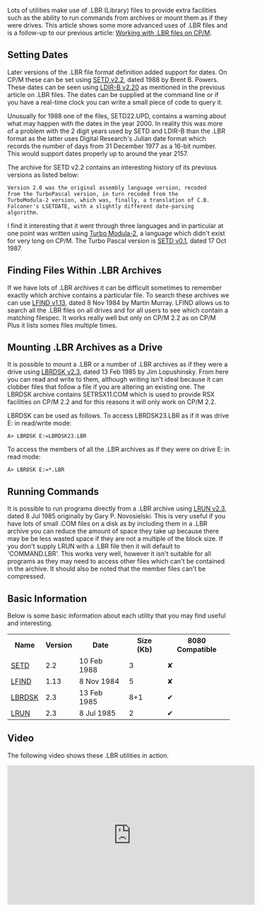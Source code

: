 Lots of utilities make use of .LBR (Library) files to provide extra facilities such as the ability to run commands from archives or mount them as if they were drives.  This article shows some more advanced uses of .LBR files and is a follow-up to our previous article: [Working with .LBR files on CP/M](/articles/working-with-lbr-files-on-cpm/).


## Setting Dates

Later versions of the .LBR file format definition added support for dates.  On CP/M these can be set using [SETD v2.2](http://cpmarchives.classiccmp.org/cpm/Software/WalnutCD/cpm/utils/arc-lbr/setd22.lbr "SETD22.LBR from Walnut Creek CD: /cpm/utils/arc-lbr/"), dated 1988 by Brent B. Powers.  These dates can be seen using [LDIR-B v2.20](http://cpmarchives.classiccmp.org/cpm/Software/WalnutCD/enterprs/cpm/utils/f/ldirb22.lbr "LDIRB22.LBR from Walnut Creek CD: /enterprs/cpm/utils/f/") as mentioned in the previous article on .LBR files.  The dates can be supplied at the command line or if you have a real-time clock you can write a small piece of code to query it.

Unusually for 1988 one of the files, SETD22.UPD, contains a warning about what may happen with the dates in the year 2000.  In reality this was more of a problem with the 2 digit years used by SETD and LDIR-B than the .LBR format as the latter uses Digital Research's Julian date format which records the number of days from 31 December 1977 as a 16-bit number.  This would support dates properly up to around the year 2157.

The archive for SETD v2.2 contains an interesting history of its previous versions as listed below:

```
Version 2.0 was the original assembly language version, recoded
from the TurboPascal version, in turn recoded from the
TurboModula-2 version, which was, finally, a translation of C.B.
Falconer's LSETDATE, with a slightly different date-parsing
algorithm.
```

I find it interesting that it went through three languages and in particular at one point was written using [Turbo Modula-2](/2013/03/12/if-only-borland-had-stuck-with-turbo-modula-2-for-cpm/ "TechTinkering article: If Only Borland Had Stuck With Turbo Modula-2 For CP/M"), a language which didn't exist for very long on CP/M.  The Turbo Pascal version is [SETD v0.1](http://cpmarchives.classiccmp.org/cpm/Software/WalnutCD/cpm/utils/arc-lbr/setd01.lbr "SETD01.LBR from Walnut Creek CD: /cpm/utils/arc-lbr/"), dated 17 Oct 1987.


## Finding Files Within .LBR Archives

If we have lots of .LBR archives it can be difficult sometimes to remember exactly which archive contains a particular file.  To search these archives we can use [LFIND v1.13](http://cpmarchives.classiccmp.org/cpm/Software/WalnutCD/jsage/znode3/z3util/lfind.lbr "LFIND.LBR from Walnut Creek CD: /jsage/znode3/z3util/"), dated 8 Nov 1984 by Martin Murray.  LFIND allows us to search all the .LBR files on all drives and for all users to see which contain a matching filespec.  It works really well but only on CP/M 2.2 as on CP/M Plus it lists somes files multiple times.



## Mounting .LBR Archives as a Drive
It is possible to mount a .LBR or a number of .LBR archives as if they were a drive using [LBRDSK v2.3](http://cpmarchives.classiccmp.org/cpm/Software/WalnutCD/cpm/utils/arc-lbr/lbrdsk23.lbr "LBRDSK23.LBR from Walnut Creek CD: /cpm/utils/arc-lbr/"), dated 13 Feb 1985 by Jim Lopushinsky.  From here you can read and write to them, although writing isn't ideal because it can clobber files that follow a file if you are altering an existing one.  The LBRDSK archive contains SETRSX11.COM which is used to provide RSX facilities on CP/M 2.2 and for this reasons it will only work on CP/M 2.2.

LBRDSK can be used as follows.  To access LBRDSK23.LBR as if it was drive E: in read/write mode:

```
A> LBRDSK E:=LBRDSK23.LBR
```

To access the members of all the .LBR archives as if they were on drive E: in read mode:

```
A> LBRDSK E:=*.LBR
```


## Running Commands

It is possible to run programs directly from a .LBR archive using [LRUN v2.3](http://cpmarchives.classiccmp.org/cpm/Software/WalnutCD/cpm/utils/arc-lbr/lrun23.lbr "LRUN23.LBR from Walnut Creek CD: /cpm/utils/arc-lbr/"), dated 8 Jul 1985 originally by Gary P. Novosielski.  This is very useful if you have lots of small .COM files on a disk as by including them in a .LBR archive you can reduce the amount of space they take up because there may be be less wasted space if they are not a multiple of the block size.  If you don't supply LRUN with a .LBR file then it will default to 'COMMAND.LBR'.  This works very well, however it isn't suitable for all programs as they may need to access other files which can't be contained in the archive.  It should also be noted that the member files can't be compressed.


## Basic Information

Below is some basic information about each utility that you may find useful and interesting.

<table class="neatTable">
  <tr><th>Name</th><th>Version</th><th class="centre">Date</th>
      <th>Size (Kb)</th><th>8080 Compatible</th></tr>
  <tr><td><a href="http://cpmarchives.classiccmp.org/cpm/Software/WalnutCD/cpm/utils/arc-lbr/setd22.lbr" title="SETD22.LBR from Walnut Creek CD: /cpm/utils/arc-lbr/">SETD</a></td><td>2.2</td><td class="right">10 Feb 1988</td><td class="right">3</td><td class="centre">&#10008;</td></tr>
  <tr><td><a href="http://cpmarchives.classiccmp.org/cpm/Software/WalnutCD/jsage/znode3/z3util/lfind.lbr" title="LFIND.LBR from Walnut Creek CD: /jsage/znode3/z3util/">LFIND</a></td><td>1.13</td><td class="right">8 Nov 1984</td><td class="right">5</td><td class="centre">&#10008;</td></tr>
  <tr><td><a href="http://cpmarchives.classiccmp.org/cpm/Software/WalnutCD/cpm/utils/arc-lbr/lbrdsk23.lbr" title="LBRDSK23.LBR from Walnut Creek CD: /cpm/utils/arc-lbr/">LBRDSK</a></td><td>2.3</td><td class="right">13 Feb 1985</td><td class="right">8+1</td><td class="centre">&#10004;</td></tr>
  <tr><td><a href="http://cpmarchives.classiccmp.org/cpm/Software/WalnutCD/cpm/utils/arc-lbr/lrun23.lbr" title="LRUN23.LBR from Walnut Creek CD: /cpm/utils/arc-lbr/">LRUN</a></td><td>2.3</td><td class="right">8 Jul 1985</td><td class="right">2</td><td class="centre">&#10004;</td></tr>
</table>

## Video

The following video shows these .LBR utilities in action.

<div class="youtube-wrapper">
<iframe width="560" height="315" src="https://www.youtube.com/embed/BK6R4xbOBkU" frameborder="0" allow="accelerometer; autoplay; encrypted-media; gyroscope; picture-in-picture" allowfullscreen></iframe>
</div>
